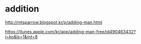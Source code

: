 addition
========

http://mtsparrow.blogspot.kr/p/adding-man.html

https://itunes.apple.com/kr/app/adding-man-free/id490463432?l=ko&ls=1&mt=8

